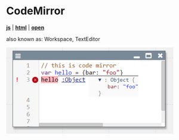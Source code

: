 # CodeMirror


[**js**](edit://src/components/widgets/lively-code-mirror.js) | [**html**](edit://src/components/widgets/lively-code-mirror.html) | [**open**](open://lively-code-mirror)

also known as: Workspace, TextEditor

![](../../src/components/widgets/lively-code-mirror.png)


